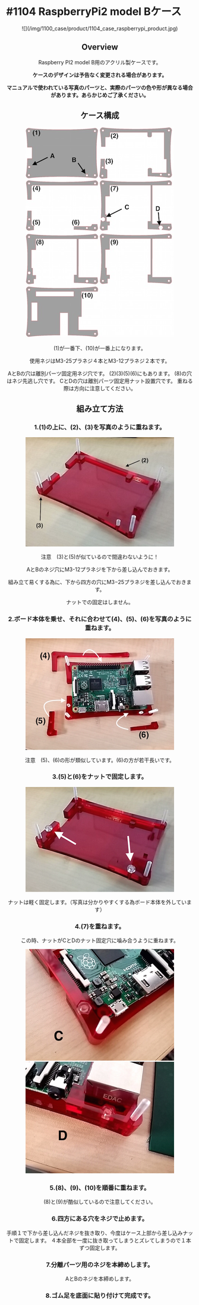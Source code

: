 # #1104 RaspberryPi2 model Bケース
<center>
![](/img/1100_case/product/1104_case_raspberrypi_product.jpg)
<!--COLORME-->

## Overview
Raspberry PI2 model B用のアクリル製ケースです。

**ケースのデザインは予告なく変更される場合があります。**

**マニュアルで使われている写真のパーツと、実際のパーツの色や形が異なる場合があります。あらかじめご了承ください。**

## ケース構成

![](/img/1100_case/manual/raspi2_00.jpg)

(1)が一番下、(10)が一番上になります。

使用ネジはM3-25プラネジ４本とM3-12プラネジ２本です。

AとBの穴は離別パーツ固定用ネジ穴です。
(2)(3)(5)(6)にもあります。
(8)の穴はネジ先逃し穴です。
CとDの穴は離別パーツ固定用ナット設置穴です。
重ねる際は方向に注意してください。

## 組み立て方法
### 1.(1)の上に、(2)、(3)を写真のように重ねます。
![](/img/1100_case/manual/raspi2_01.jpg)

注意　(3)と(5)が似ているので間違わないように！

AとBのネジ穴にM3-12プラネジを下から差し込んでおきます。

組み立て易くする為に、下から四方の穴にM3−25プラネジを差し込んでおきます。

ナットでの固定はしません。

### 2.ボード本体を乗せ、それに合わせて(4)、(5)、(6)を写真のように重ねます。
![](/img/1100_case/manual/raspi2_03.jpg)

注意　(5)、(6)の形が類似しています。(6)の方が若干長いです。

### 3.(5)と(6)をナットで固定します。
![](/img/1100_case/manual/raspi2_04.png)

ナットは軽く固定します。（写真は分かりやすくする為ボード本体を外しています）

### 4.(7)を重ねます。
この時、ナットがCとDのナット固定穴に噛み合うように重ねます。

![](/img/1100_case/manual/raspi2_06.jpg)
![](/img/1100_case/manual/raspi2_05.jpg)

### 5.(8)、(9)、(10)を順番に重ねます。
(8)と(9)が酷似しているので注意してください。

### 6.四方にある穴をネジで止めます。
手順１で下から差し込んだネジを抜き取り、今度はケース上部から差し込みナットで固定します。
４本全部を一度に抜き取ってしまうとズレてしまうので１本ずつ固定します。

### 7.分離パーツ用のネジを本締めします。
AとBのネジを本締めします。

### 8.ゴム足を底面に貼り付けて完成です。